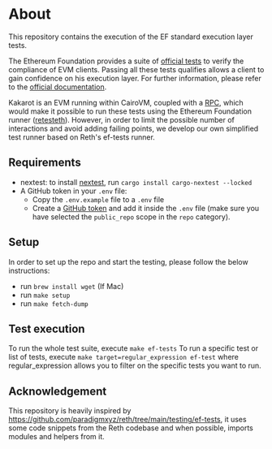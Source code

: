 # About

This repository contains the execution of the EF standard execution layer tests.

The Ethereum Foundation provides a suite of [official tests](https://github.com/ethereum/tests) to verify the compliance of EVM clients.
Passing all these tests qualifies allows a client to gain confidence on his execution layer.
For further information, please refer to the [official documentation](https://ethereum-tests.readthedocs.io/en/latest/).

Kakarot is an EVM running within CairoVM, coupled with a [RPC](https://github.com/kkrt-labs/kakarot-rpc/tree/main), which would make it possible to run these tests using the Ethereum Foundation runner ([retesteth](https://github.com/ethereum/retesteth)). However, in order to limit the possible number of interactions and avoid adding failing points, we develop our own simplified test runner based on Reth's ef-tests runner.

## Requirements

- nextest: to install [nextest](https://nexte.st/index.html), run `cargo install cargo-nextest --locked`
- A GitHub token in your `.env` file:
  - Copy the `.env.example` file to a `.env` file
  - Create a [GitHub token](https://docs.github.com/en/authentication/keeping-your-account-and-data-secure/managing-your-personal-access-tokens) and add it inside the `.env` file (make sure you have selected the `public_repo` scope in the `repo` category).

## Setup

In order to set up the repo and start the testing, please follow the below
instructions:
- run `brew install wget` (If Mac)
- run `make setup`
- run `make fetch-dump`

## Test execution

To run the whole test suite, execute `make ef-tests` To run a specific test or
list of tests, execute `make target=regular_expression ef-test` where
regular_expression allows you to filter on the specific tests you want to run.

## Acknowledgement

This repository is heavily inspired by <https://github.com/paradigmxyz/reth/tree/main/testing/ef-tests>, it uses some code snippets from the Reth codebase and when possible, imports modules and helpers from it.

